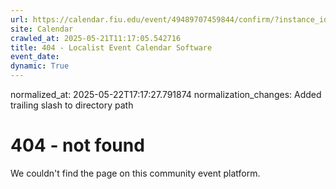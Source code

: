 ```yaml
---
url: https://calendar.fiu.edu/event/49489707459844/confirm/?instance_id=49489707489555&return=https%3A%2F%2Fcalendar.fiu.edu%2Fcalendar%3Fevent_types%255B%255D%3D37290279036119
site: Calendar
crawled_at: 2025-05-21T11:17:05.542716
title: 404 - Localist Event Calendar Software
event_date: 
dynamic: True
---
```

normalized_at: 2025-05-22T17:17:27.791874
normalization_changes: Added trailing slash to directory path

# 404 - not found
We couldn't find the page on this community event platform.

